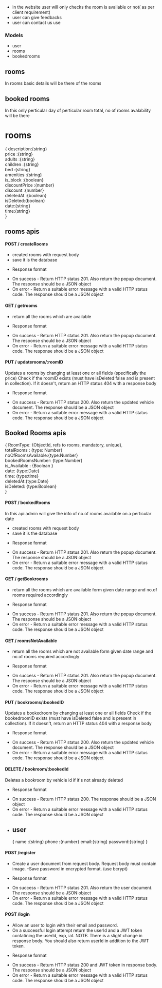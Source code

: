 - In the website user will only checks the room is available or not( as per client requirement)
- user can give feedbacks
- user can contact us use

### Models

- user
- rooms
- bookedrooms

## rooms

In rooms basic details will be there of the rooms

## booked rooms

In this only perticular day of perticular room total, no of rooms avalability will be there

# rooms

{
description:{string} <br>
price :{string} <br>
adults :{string} <br>
children :{string} <br>
bed :{string} <br>
amenities :{string} <br>
is_block :{boolean} <br>
discountPrice :{number} <br>
discount :{number} <br>
deletedAt :{boolean} <br>
isDeleted:{boolean} <br>
date:{string} <br>
time:{string} <br>
}

## rooms apis

#### POST / createRooms

- created rooms with request body
- save it is the database

* Response format

- On success - Return HTTP status 201. Also return the popup document. The response should be a JSON object
- On error - Return a suitable error message with a valid HTTP status code. The response should be a JSON object

#### GET / getrooms

- return all the rooms which are available

* Response format

- On success - Return HTTP status 201. Also return the popup document. The response should be a JSON object
- On error - Return a suitable error message with a valid HTTP status code. The response should be a JSON object

#### PUT / updaterooms/:roomID


Updates a rooms by changing at least one or all fields (specifically the price)
Check if the roomID exists (must have isDeleted false and is present in collection). If it doesn't, return an HTTP status 404 with a response body

- Response format

* On success - Return HTTP status 200. Also return the updated vehicle document. The response should be a JSON object
* On error - Return a suitable error message with a valid HTTP status code. The response should be a JSON object




## Booked Rooms apis

{
    RoomType: {ObjectId, refs to rooms, mandatory, unique}, <br>
    totalRooms : {type: Number} <br>
    noOfRoomsAvailable:{type:Number} <br>
    bookedRoomsNumber: {type:Number} <br>
    is_Available : {Boolean } <br>
    date: {type:Date} <br>
    time: {type:time} <br>
    deletedAt:{type:Date} <br>
    isDeleted: {type:Boolean} <br>
}

#### POST / bookedRooms
In this api admin will give the info of no.of rooms available on  a perticular date

- created rooms with request body
- save it is the database

* Response format

- On success - Return HTTP status 201. Also return the popup document. The response should be a JSON object
- On error - Return a suitable error message with a valid HTTP status code. The response should be a JSON object


#### GET / getBookrooms

- return all the rooms which are available form given date range and no.of rooms required accordingly

* Response format

- On success - Return HTTP status 201. Also return the popup document. The response should be a JSON object
- On error - Return a suitable error message with a valid HTTP status code. The response should be a JSON object

#### GET / roomsNotAvailable

- return all the rooms which are not available form given date range and no.of rooms required accordingly

* Response format

- On success - Return HTTP status 201. Also return the popup document. The response should be a JSON object
- On error - Return a suitable error message with a valid HTTP status code. The response should be a JSON object




#### PUT / bookrooms/:bookedID

Updates a bookedroom by changing at least one or all fields 
Check if the bookedroomID exists (must have isDeleted false and is present in collection). If it doesn't, return an HTTP status 404 with a response body

- Response format

* On success - Return HTTP status 200. Also return the updated vehicle document. The response should be a JSON object
* On error - Return a suitable error message with a valid HTTP status code. The response should be a JSON object

#### DELETE / bookroom/:bookedId

Deletes a bookroom by vehicle id if it's not already deleted

- Response format

* On success - Return HTTP status 200. The response should be a JSON object
* On error - Return a suitable error message with a valid HTTP status code. The response should be a JSON object

- ## user
  {
  name :{string}
  phone :{number}
  email:{string}
  password:{string}
  }

#### POST /register

- Create a user document from request body. Request body must contain image.
  -Save password in encrypted format. (use bcrypt)

* Response format

- On success - Return HTTP status 201. Also return the user document. The response should be a JSON object
- On error - Return a suitable error message with a valid HTTP status code. The response should be a JSON object

#### POST /login

- Allow an user to login with their email and password.
- On a successful login attempt return the userId and a JWT token contatining the userId, exp, iat.
  NOTE: There is a slight change in response body. You should also return userId in addition to the JWT token.

* Response format

- On success - Return HTTP status 200 and JWT token in response body. The response should be a JSON object
- On error - Return a suitable error message with a valid HTTP status code. The response should be a JSON object

